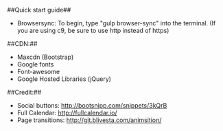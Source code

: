 ##Quick start guide##
- Browsersync: To begin, type "gulp browser-sync" into the terminal. (If you are using c9, be sure to use http instead of https)

##CDN:##
- Maxcdn (Bootstrap) 
- Google fonts
- Font-awesome
- Google Hosted Libraries (jQuery)

##Credit:##
- Social buttons: http://bootsnipp.com/snippets/3kQrB
- Full Calendar: http://fullcalendar.io/
- Page transitions: http://git.blivesta.com/animsition/

  